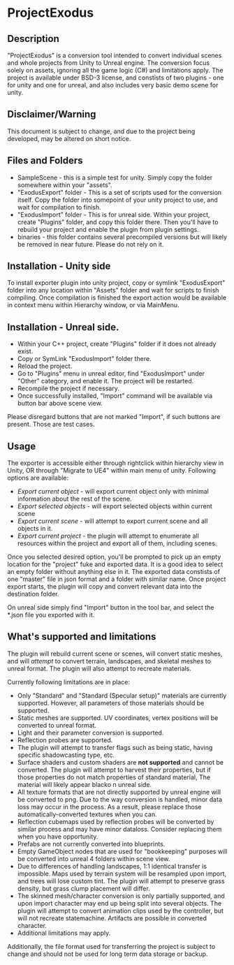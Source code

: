 # ProjectExodus

## Description

"ProjectExodus" is a conversion tool intended to convert individual scenes and whole projects from Unity to Unreal engine. The conversion focus solely on assets, ignoring all the game logic (C#) and limitations apply. 
The project is available under BSD-3 license, and constists of two plugins - one for unity and one for unreal, and also includes very basic demo scene for unity. 

## Disclaimer/Warning

This document is subject to change, and due to the project being developed, may be altered on short notice.

## Files and Folders

* SampleScene - this is a simple test for unity. Simply copy the folder somewhere within your "assets".
* "ExodusExport" folder - This is a set of scripts used for the conversion itself. Copy the folder into somepoint of your unity project to use, and wait for compilation to finish.
* "ExodusImport" folder - This is for unreal side. Within your project, create "Plugins" folder, and copy this folder there. Then you'll have to rebuild your project and enable the plugin from plugin settings.
* binaries - this folder contains several precompiled versions but will likely be removed in near future. Please do not rely on it.

## Installation - Unity side

To install exporter plugin into unity project, copy or symlink "ExodusExport" folder into any location within "Assets" folder and wait for scripts to finish compiling. Once compilation is finished the export action would be available 
in context menu within Hierarchy window, or via MainMenu.

## Installation - Unreal side.

* Within your C++ project, create "Plugins" folder if it does not already exist.
* Copy or SymLink "ExodusImport" folder there. 
* Reload the project.
* Go to "Plugins" menu in unreal editor, find "ExodusImport" under "Other" category, and enable it. The project will be restarted.
* Recompile the project if necessary.
* Once successfully installed, "Import" command will be available via button bar above scene view.

Please disregard buttons that are not marked "Import", if such buttons are present. Those are test cases.

## Usage

The exporter is accessible either through rightclick within hierarchy view in Unity, OR through "Migrate to UE4" within main menu of unity.
Following options are available:

* *Export current object* - will export current object only with minimal information about the rest of the scene.
* *Export selected objects* - will export selected objects within current scene
* *Export current scene* - will attempt to export current scene and all objects in it.
* *Export current project* - the plugin will attempt to enumerate all resources within the project and export all of them, including scenes.

Once you selected desired option, you'll be prompted to pick up an empty location for the "project" fuke and exported data. It is a good idea to select an empty folder without anything else in it.
The exported data constists of one "master" file in json format and a folder with similar name. Once project export starts, the plugin will copy and convert relevant data into the destination folder.

On unreal side simply find "Import" button in the tool bar, and select the \*.json file you exported with it. 

## What's supported and limitations

The plugin will rebuild current scene or scenes, will convert static meshes, and will *attempt* to convert terrain, landscapes, and skeletal meshes to unreal format. The plugin will also attempt to recreate materials.

Currently following limitations are in place:

* Only "Standard" and "Standard (Specular setup)" materials are currently supported. However, all parameters of those materials should be supported.
* Static meshes are supported. UV coordinates, vertex positions will be converted to unreal format.
* Light and their parameter conversion is supported.
* Reflection probes are supported.
* The plugin will attempt to transfer flags such as being static, having specific shadowcasting type, etc.
* Surface shaders and custom shaders are **not supported** and cannot be converted. The plugin will attempt to harvest their properties, but if those properties do not match properties of standard material, The material will likely appear blacko n unreal side.
* All texture formats that are not directly supported by unreal engine will be converted to png. Due to the way conversion is handled, minor data loss may occur in the process. As a result, please replace those automatically-converted textures when you can.
* Reflection cubemaps used by reflection probes will be converted by similar process and may have minor dataloss. Consider replacing them when you have opportunity.
* Prefabs are not currently converted into blueprints.
* Empty GameObject nodes that are used for "bookkeeping" purposes will be converted into unreal 4 folders within scene view.
* Due to differences of handling landscapes, 1:1 identical transfer is impossible. Maps used by terrain system will be resampled upon import, and trees will lose custom tint. The plugin will attempt to preserve grass density, but grass clump placement will differ.
* The skinned mesh/character conversion is only partially supported, and upon import character may end up being split into several objects. The plugin will attempt to convert animation clips used by the controller, but will not recreate statemachine. Artifacts are possible in converted character.
* Additional limitations may apply.

Additionally, the file format used for transferring the project is subject to change and should not be used for long term data storage or backup. 
